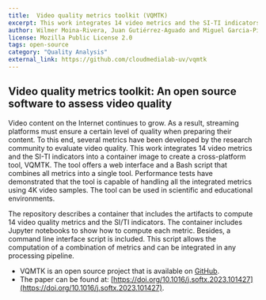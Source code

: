 ```yaml
---
title:  Video quality metrics toolkit (VQMTK)
excerpt: This work integrates 14 video metrics and the SI-TI indicators into a container image to create a cross-platform tool, VQMTK.
author: Wilmer Moina-Rivera, Juan Gutiérrez-Aguado and Miguel Garcia-Pineda
license: Mozilla Public License 2.0
tags: open-source
category: "Quality Analysis"
external_link: https://github.com/cloudmedialab-uv/vqmtk
---
```

## Video quality metrics toolkit: An open source software to assess video quality

Video content on the Internet continues to grow. As a result, streaming platforms must ensure a certain level of quality when preparing their content. To this end, several metrics have been developed by the research community to evaluate video quality. This work integrates 14 video metrics and the SI-TI indicators into a container image to create a cross-platform tool, VQMTK. The tool offers a web interface and a Bash script that combines all metrics into a single tool. Performance tests have demonstrated that the tool is capable of handling all the integrated metrics using 4K video samples. The tool can be used in scientific and educational environments.

The repository describes a container that includes the artifacts to compute 14 video quality metrics and the SI/TI indicators. The container includes Jupyter notebooks to show how to compute each metric. Besides, a command line interface script is included. This script allows the computation of a combination of metrics and can be integrated in any processing pipeline.

* VQMTK is an open source project that is available on [GitHub](https://github.com/cloudmedialab-uv/vqmtk).
* The paper can be found at:  [https://doi.org/10.1016/j.softx.2023.101427](https://doi.org/10.1016/j.softx.2023.101427).
